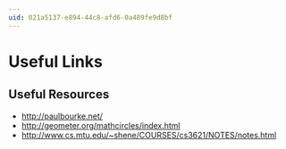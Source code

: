 ```yaml
---
uid: 021a5137-e894-44c8-afd6-0a489fe9d8bf
---
```


# Useful Links
## Useful Resources
* http://paulbourke.net/  
* http://geometer.org/mathcircles/index.html  
* http://www.cs.mtu.edu/~shene/COURSES/cs3621/NOTES/notes.html